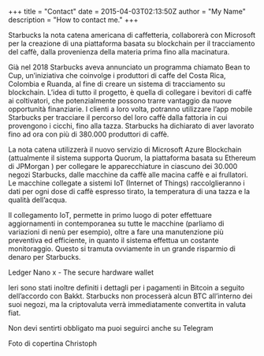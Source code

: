 +++
title = "Contact"
date = 2015-04-03T02:13:50Z
author = "My Name"
description = "How to contact me."
+++

Starbucks la nota catena americana di caffetteria, collaborerà con Microsoft per la creazione di una piattaforma basata su blockchain per il tracciamento del caffè, dalla provenienza della materia prima fino alla macinatura.



Già nel 2018 Starbucks aveva annunciato un programma chiamato Bean to Cup, un’iniziativa che coinvolge i produttori di caffe del Costa Rica, Colombia e Ruanda, al fine di creare un sistema di tracciamento su blockchain.
L’idea di tutto il progetto, è quella di collegare i bevitori di caffè ai coltivatori, che potenzialmente possono trarre vantaggio da nuove opportunità finanziarie. I clienti a loro volta, potranno utilizzare l’app mobile Starbucks per tracciare il percorso del loro caffè dalla fattoria in cui provengono i cicchi, fino alla tazza. Starbucks ha dichiarato di aver lavorato fino ad ora con più di 380.000 produttori di caffè.

La nota catena utilizzerà il nuovo servizio di Microsoft Azure Blockchain (attualmente il sistema supporta Quorum, la piattaforma basata su Ethereum di JPMorgan ) per collegare le apparecchiature in ciascuno dei 30.000 negozi Starbucks, dalle macchine da caffè alle macina caffè e ai frullatori. Le macchine collegate a sistemi IoT (Internet of Things) raccolglieranno i dati per ogni dose di caffè espresso tirato, la temperatura di una tazza e la qualità dell’acqua.

Il collegamento IoT, permette in primo luogo di poter effettuare aggiornamenti in contemporanea su tutte le macchine (parliamo di variazioni di nenù per esempio), oltre a fare una manutenzione più preventiva ed efficiente, in quanto il sistema effettua un costante monitoraggio. Questo si tramuta ovviamente in un grande risparmio di denaro per Starbucks.

Ledger Nano x - The secure hardware wallet

Ieri sono stati inoltre definiti i dettagli per i pagamenti in Bitcoin a seguito dell’accordo con Bakkt. Starbucks non processerà alcun BTC all’interno dei suoi negozi, ma la criptovaluta verrà immediatamente convertita in valuta fiat.

Non devi sentirti obbligato ma puoi seguirci anche su Telegram

Foto di copertina  Christoph
